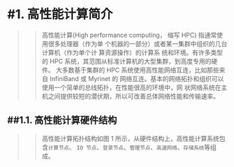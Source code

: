 #1. 高性能计算简介
===

>>高性能计算(High performance computing， 缩写 HPC) 指通常使用很多处理器（作为单
个机器的一部分）或者某一集群中组织的几台计算机（作为单个计 算资源操作）的计算系
统和环境。有许多类型的 HPC 系统，其范围从标准计算机的大型集群，到高度专用的硬件。
大多数基于集群的 HPC 系统使用高性能网络互连，比如那些来自 InfiniBand 或 Myrinet 的
网络互连。基本的网络拓扑和组织可以使用一个简单的总线拓扑，在性能很高的环境中，网
状网络系统在主机之间提供较短的潜伏期，所以可改善总体网络性能和传输速率。

##1.1. 高性能计算硬件结构
---
>>高性能计算拓扑结构如图 1 所示，从硬件结构上，高性能计算系统包含`计算节点`、 `IO
节点`、`登录节点`、`管理节点`、`高速网络`、`存储系统`等组成。

